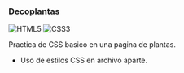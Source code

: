 ### Decoplantas

![HTML5](https://img.shields.io/badge/html5-%23E34F26.svg?style=flat&logo=html5&logoColor=white) ![CSS3](https://img.shields.io/badge/css3-%231572B6.svg?style=flat&logo=css3&logoColor=white)

Practica de CSS basico en una pagina de plantas.
- Uso de estilos CSS en archivo aparte.


